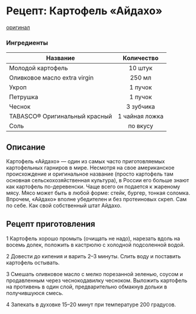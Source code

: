 # Рецепт: Картофель «Айдахо»
[оригинал](https://eda.ru/recepty/osnovnye-blyuda/kartofel-ajdaho-30625)

### Ингредиенты
| Название        	            | Количество     |
| -------------   	            | :-------------:|
| Молодой картофель  	        | 10 штук		 |
| Оливковое масло extra virgin  | 250 мл		 |
| Укроп		                    | 1 пучок		 |
| Петрушка                      | 1 пучок        |
| Чеснок                        | 3 зубчика      |
| TABASCO® Оригинальный красный | 1 чайная ложка |
|Соль                           | по вкусу       |

## Описание
Картофель «Айдахо» — один из самых часто приготовляемых картофельных гарниров в мире. 
Несмотря на свое американское происхождение и оригинальное название (просто картофель 
там основная сельскохозяйственная культура), в России его больше знают как картофель 
по-деревенски. Чаще всего он подается к жареному мясу. Мясо может быть в любой форме: 
стейк, бургер, тонкая соломка. Впрочем, «Айдахо» вполне убедителен и без протеиновых скреп.
Сам по себе. Как свой собственный штат Айдахо.
 
## Рецепт приготовления

1 Картофель хорошо промыть (очищать не надо), нарезать вдоль на восемь долек, положить 
в кастрюлю с холодной подсоленной водой.

2 Довести до кипения и варить 2–3 минуты. Слить воду и поставить картофель остывать.

3 Смешать оливковое масло с мелко порезанной зеленью, соусом и продавленным через 
 чеснокодавилку чесноком. Выложить картофель на противень в один слой, предварительно
 обмакнув дольки в получившуюся смесь.
 
4 Запекать в духовке 15–20 минут при температуре 200 градусов.